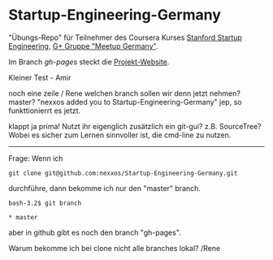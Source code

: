 Startup-Engineering-Germany
===========================

"Übungs-Repo" für Teilnehmer des Coursera Kurses [Stanford Startup Engineering](https://www.coursera.org/course/startup), [G+ Gruppe "Meetup Germany"](https://plus.google.com/communities/116260990527048052487).


Im Branch *gh-pages* steckt die [Projekt-Website](http://nexxos.github.io/Startup-Engineering-Germany/).

Kleiner Test - Amir

noch eine zeile / Rene
welchen branch sollen wir denn jetzt nehmen? master?
"nexxos added you to Startup-Engineering-Germany" jep, so funkttionierrt es jetzt.

klappt ja prima! Nutzt ihr eigenglich zusätzlich ein git-gui? z.B. SourceTree? Wobei es sicher 
zum Lernen sinnvoller ist, die cmd-line zu nutzen.

------

Frage: 
Wenn ich 

	git clone git@github.com:nexxos/Startup-Engineering-Germany.git

durchführe, dann bekomme ich nur den "master" branch. 

	bash-3.2$ git branch

	* master

aber in github gibt es noch den branch "gh-pages".

Warum bekomme ich bei clone nicht alle branches lokal?
/Rene

